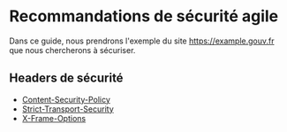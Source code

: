 # Recommandations de sécurité agile

Dans ce guide, nous prendrons l'exemple du site https://example.gouv.fr que nous chercherons à sécuriser.

## Headers de sécurité
- [Content-Security-Policy](./security-headers/Content-Security-Policy.md)
- [Strict-Transport-Security](./security-headers/Strict-Transport-Security.md)
- [X-Frame-Options](./security-headers/X-Frame-Options.md)
